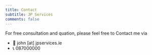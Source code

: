 ```yaml
---
title: Contact
subtitle: JP Services
comments: false
---
```


For free consultation and quation, please feel free to Contact me via

- 📧 john [at] jpservices.ie
- 📞 087000000